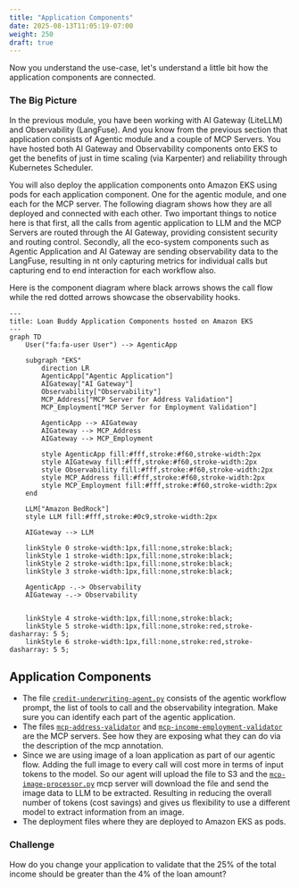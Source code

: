 ```yaml
---
title: "Application Components"
date: 2025-08-13T11:05:19-07:00
weight: 250
draft: true
---
```


Now you understand the use-case, let's understand a little bit how the application components are connected.

### The Big Picture

In the previous module, you have been working with AI Gateway (LiteLLM) and Observability (LangFuse). And you know from the previous section that application consists of Agentic module and a couple of MCP Servers. You have hosted both AI Gateway and Observability components onto EKS to get the benefits of just in time scaling (via Karpenter) and reliability through Kubernetes Scheduler.

You will also deploy the application components onto Amazon EKS using pods for each application component. One for the agentic module, and one each for the MCP server. The following diagram shows how they are all deployed and connected with each other. Two important things to notice here is that first, all the calls from agentic application to LLM and the MCP Servers are routed through the AI Gateway, providing consistent security and routing control. Secondly, all the eco-system components such as Agentic Application and AI Gateway are sending observability data to the LangFuse, resulting in nt only capturing metrics for individual calls but capturing end to end interaction for each workflow also.

Here is the component diagram where black arrows shows the call flow while the red dotted arrows showcase the observability hooks.

<!-- ![The Big Picture](../../static/images/module-3/gen-ai-on-eks.png)
*Loan Buddy Application Components* -->

```mermaid
---
title: Loan Buddy Application Components hosted on Amazon EKS
---
graph TD
    User("fa:fa-user User") --> AgenticApp

    subgraph "EKS"
        direction LR
        AgenticApp["Agentic Application"]
        AIGateway["AI Gateway"]
        Observability["Observability"]
        MCP_Address["MCP Server for Address Validation"]
        MCP_Employment["MCP Server for Employment Validation"]

        AgenticApp --> AIGateway
        AIGateway --> MCP_Address
        AIGateway --> MCP_Employment
        
        style AgenticApp fill:#fff,stroke:#f60,stroke-width:2px
        style AIGateway fill:#fff,stroke:#f60,stroke-width:2px
        style Observability fill:#fff,stroke:#f60,stroke-width:2px
        style MCP_Address fill:#fff,stroke:#f60,stroke-width:2px
        style MCP_Employment fill:#fff,stroke:#f60,stroke-width:2px
    end
    
    LLM["Amazon BedRock"]
    style LLM fill:#fff,stroke:#0c9,stroke-width:2px

    AIGateway --> LLM
    
    linkStyle 0 stroke-width:1px,fill:none,stroke:black;
    linkStyle 1 stroke-width:1px,fill:none,stroke:black;
    linkStyle 2 stroke-width:1px,fill:none,stroke:black;
    linkStyle 3 stroke-width:1px,fill:none,stroke:black;

    AgenticApp -.-> Observability
    AIGateway -.-> Observability
    
    
    linkStyle 4 stroke-width:1px,fill:none,stroke:black;
    linkStyle 5 stroke-width:1px,fill:none,stroke:red,stroke-dasharray: 5 5;
    linkStyle 6 stroke-width:1px,fill:none,stroke:red,stroke-dasharray: 5 5;
```

## Application Components

- The file [`credit-underwriting-agent.py`](../../static/code/module3/credit-validation/credit-underwriting-agent.py) consists of the agentic workflow prompt, the list of tools to call and the observability integration. Make sure you can identify each part of the agentic application.
- The files [`mcp-address-validator`](../../static/code/module3/credit-validation/mcp-address-validator.py) and [`mcp-income-employment-validator`](../../static/code/module3/credit-validation/mcp-income-employment-validator.py) are the MCP servers. See how they are exposing what they can do via the description of the mcp annotation.
- Since we are using image of a loan application as part of our agentic flow. Adding the full image to every call will cost more in terms of input tokens to the model. So our agent will upload the file to S3 and the [`mcp-image-processor.py`](../../static/code/module3/credit-validation/mcp-image-processor.py) mcp server will download the file and send the image data to LLM to be extracted. Resulting in reducing the overall number of tokens (cost savings) and gives us flexibility to use a different model to extract information from an image.
- The deployment files where they are deployed to Amazon EKS as pods.

### Challenge

How do you change your application to validate that the 25% of the total income should be greater than the 4% of the loan amount?
